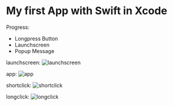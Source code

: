 # My first App with Swift in Xcode
 
 Progress:
 - Longpress Button
 - Launchscreen
 - Popup Message

launchscreen:
![launchscreen](./files/launchscreen.png)

app:
![app](./files/app.png)

shortclick:
![shortclick](./files/shortclick.png)

longclick:
![longclick](./files/longclick.png)

